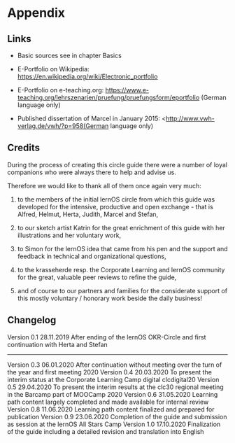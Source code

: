 # Appendix

## Links

-   Basic sources see in chapter Basics

-   E-Portfolio on Wikipedia:
    <https://en.wikipedia.org/wiki/Electronic_portfolio>

-   E-Portfolio on e-teaching.org:
    <https://www.e-teaching.org/lehrszenarien/pruefung/pruefungsform/eportfolio>
    (German language only)

-   Published dissertation of Marcel in January 2015:
    <http://www.vwh-verlag.de/vwh/?p=958(German language only)

## Credits

During the process of creating this circle guide there were a number of
loyal companions who were always there to help and advise us.

Therefore we would like to thank all of them once again very much:

1.  to the members of the initial lernOS circle from which this guide
    was developed for the intensive, productive and open exchange -
    that is Alfred, Helmut, Herta, Judith, Marcel and Stefan,

2.  to our sketch artist Katrin for the great enrichment of this guide
    with her illustrations and her voluntary work,

3.  to Simon for the lernOS idea that came from his pen and the support
    and feedback in technical and organizational questions,

4.  to the krasseherde resp. the Corporate Learning and lernOS
    community for the great, valuable peer reviews to refine the
    guide,

5.  and of course to our partners and families for the considerate
    support of this mostly voluntary / honorary work beside the daily
    business!

## Changelog

  Version 0.1   28.11.2019   After ending of the lernOS OKR-Circle and first continuation with Herta and Stefan
  ------------- ------------ --------------------------------------------------------------------------------------------------
  Version 0.3   06.01.2020   After continuation without meeting over the turn of the year and first meeting 2020
  Version 0.4   20.03.2020   To present the interim status at the Corporate Learning Camp digital clcdigital20
  Version 0.5   29.04.2020   To present the interim results at the clc30 regional meeting in the Barcamp part of MOOCamp 2020
  Version 0.6   31.05.2020   Learning path content largely completed and made available for internal review
  Version 0.8   11.06.2020   Learning path content finalized and prepared for publication
  Version 0.9   23.06.2020   Completion of the guide and submission as session at the lernOS All Stars Camp
  Version 1.0   17.10.2020   Finalization of the guide including a detailed revision and translation into English
